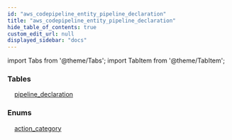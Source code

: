```yaml
---
id: "aws_codepipeline_entity_pipeline_declaration"
title: "aws_codepipeline_entity_pipeline_declaration"
hide_table_of_contents: true
custom_edit_url: null
displayed_sidebar: "docs"
---
```


import Tabs from '@theme/Tabs';
import TabItem from '@theme/TabItem';

<Tabs>
  <TabItem value="Components" label="Components" default>

### Tables

    [pipeline_declaration](../../aws/tables/aws_codepipeline_entity_pipeline_declaration.PipelineDeclaration)

### Enums
    [action_category](../../aws/enums/aws_codepipeline_entity_pipeline_declaration.ActionCategory)

</TabItem>
  <TabItem value="Code examples" label="Code examples">

</TabItem>
</Tabs>
